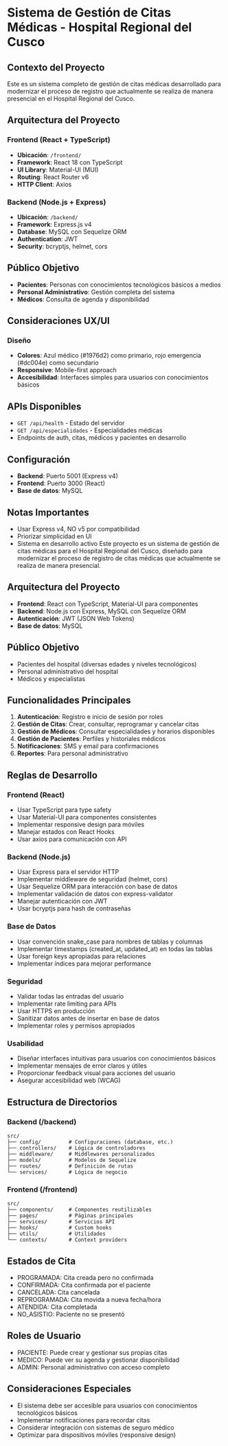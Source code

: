 <!-- Use this file to provide workspace-specific custom instructions to Copilot. For more details, visit https://code.visualstudio.com/docs/copilot/copilot-customization#_use-a-githubcopilotinstructionsmd-file -->

# Sistema de Gestión de Citas Médicas - Hospital Regional del Cusco

## Contexto del Proyecto
Este es un sistema completo de gestión de citas médicas desarrollado para modernizar el proceso de registro que actualmente se realiza de manera presencial en el Hospital Regional del Cusco.

## Arquitectura del Proyecto

### Frontend (React + TypeScript)
- **Ubicación**: `/frontend/`
- **Framework**: React 18 con TypeScript
- **UI Library**: Material-UI (MUI)
- **Routing**: React Router v6
- **HTTP Client**: Axios

### Backend (Node.js + Express)
- **Ubicación**: `/backend/`
- **Framework**: Express.js v4
- **Database**: MySQL con Sequelize ORM
- **Authentication**: JWT
- **Security**: bcryptjs, helmet, cors

## Público Objetivo
- **Pacientes**: Personas con conocimientos tecnológicos básicos a medios
- **Personal Administrativo**: Gestión completa del sistema
- **Médicos**: Consulta de agenda y disponibilidad

## Consideraciones UX/UI

### Diseño
- **Colores**: Azul médico (#1976d2) como primario, rojo emergencia (#dc004e) como secundario
- **Responsive**: Mobile-first approach
- **Accesibilidad**: Interfaces simples para usuarios con conocimientos básicos

## APIs Disponibles
- `GET /api/health` - Estado del servidor
- `GET /api/especialidades` - Especialidades médicas
- Endpoints de auth, citas, médicos y pacientes en desarrollo

## Configuración
- **Backend**: Puerto 5001 (Express v4)
- **Frontend**: Puerto 3000 (React)
- **Base de datos**: MySQL

## Notas Importantes
- Usar Express v4, NO v5 por compatibilidad
- Priorizar simplicidad en UI
- Sistema en desarrollo activo
Este proyecto es un sistema de gestión de citas médicas para el Hospital Regional del Cusco, diseñado para modernizar el proceso de registro de citas médicas que actualmente se realiza de manera presencial.

## Arquitectura del Proyecto
- **Frontend**: React con TypeScript, Material-UI para componentes
- **Backend**: Node.js con Express, MySQL con Sequelize ORM
- **Autenticación**: JWT (JSON Web Tokens)
- **Base de datos**: MySQL

## Público Objetivo
- Pacientes del hospital (diversas edades y niveles tecnológicos)
- Personal administrativo del hospital
- Médicos y especialistas

## Funcionalidades Principales
1. **Autenticación**: Registro e inicio de sesión por roles
2. **Gestión de Citas**: Crear, consultar, reprogramar y cancelar citas
3. **Gestión de Médicos**: Consultar especialidades y horarios disponibles
4. **Gestión de Pacientes**: Perfiles y historiales médicos
5. **Notificaciones**: SMS y email para confirmaciones
6. **Reportes**: Para personal administrativo

## Reglas de Desarrollo

### Frontend (React)
- Usar TypeScript para type safety
- Usar Material-UI para componentes consistentes
- Implementar responsive design para móviles
- Manejar estados con React Hooks
- Usar axios para comunicación con API

### Backend (Node.js)
- Usar Express para el servidor HTTP
- Implementar middleware de seguridad (helmet, cors)
- Usar Sequelize ORM para interacción con base de datos
- Implementar validación de datos con express-validator
- Manejar autenticación con JWT
- Usar bcryptjs para hash de contraseñas

### Base de Datos
- Usar convención snake_case para nombres de tablas y columnas
- Implementar timestamps (created_at, updated_at) en todas las tablas
- Usar foreign keys apropiadas para relaciones
- Implementar índices para mejorar performance

### Seguridad
- Validar todas las entradas del usuario
- Implementar rate limiting para APIs
- Usar HTTPS en producción
- Sanitizar datos antes de insertar en base de datos
- Implementar roles y permisos apropiados

### Usabilidad
- Diseñar interfaces intuitivas para usuarios con conocimientos básicos
- Implementar mensajes de error claros y útiles
- Proporcionar feedback visual para acciones del usuario
- Asegurar accesibilidad web (WCAG)

## Estructura de Directorios

### Backend (/backend)
```
src/
├── config/         # Configuraciones (database, etc.)
├── controllers/    # Lógica de controladores
├── middleware/     # Middlewares personalizados
├── models/         # Modelos de Sequelize
├── routes/         # Definición de rutas
└── services/       # Lógica de negocio
```

### Frontend (/frontend)
```
src/
├── components/     # Componentes reutilizables
├── pages/          # Páginas principales
├── services/       # Servicios API
├── hooks/          # Custom hooks
├── utils/          # Utilidades
└── contexts/       # Context providers
```

## Estados de Cita
- PROGRAMADA: Cita creada pero no confirmada
- CONFIRMADA: Cita confirmada por el paciente
- CANCELADA: Cita cancelada
- REPROGRAMADA: Cita movida a nueva fecha/hora
- ATENDIDA: Cita completada
- NO_ASISTIO: Paciente no se presentó

## Roles de Usuario
- PACIENTE: Puede crear y gestionar sus propias citas
- MEDICO: Puede ver su agenda y gestionar disponibilidad
- ADMIN: Personal administrativo con acceso completo

## Consideraciones Especiales
- El sistema debe ser accesible para usuarios con conocimientos tecnológicos básicos
- Implementar notificaciones para recordar citas
- Considerar integración con sistemas de seguro médico
- Optimizar para dispositivos móviles (responsive design)
